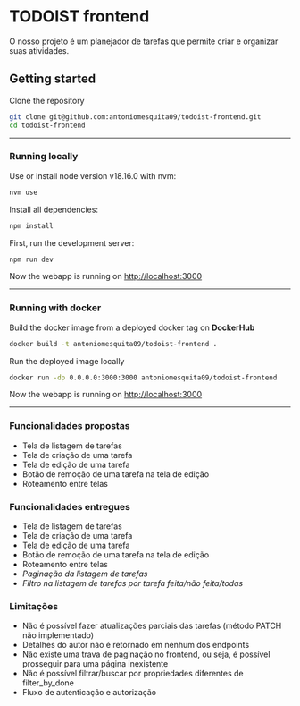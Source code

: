 # TODOIST frontend

O nosso projeto é um planejador de tarefas que permite criar e organizar suas atividades.

## Getting started

Clone the repository

```bash
git clone git@github.com:antoniomesquita09/todoist-frontend.git
cd todoist-frontend
```

---

### Running locally

Use or install node version v18.16.0 with nvm:

```bash
nvm use
```

Install all dependencies:

```bash
npm install
```

First, run the development server:

```bash
npm run dev
```

Now the webapp is running on [http://localhost:3000](http://localhost:3000)

---

### Running with docker

Build the docker image from a deployed docker tag on **DockerHub**

```bash
docker build -t antoniomesquita09/todoist-frontend .
```

Run the deployed image locally

```bash
docker run -dp 0.0.0.0:3000:3000 antoniomesquita09/todoist-frontend
```

Now the webapp is running on [http://localhost:3000](http://localhost:3000)

---

### Funcionalidades propostas

- Tela de listagem de tarefas
- Tela de criação de uma tarefa
- Tela de edição de uma tarefa
- Botão de remoção de uma tarefa na tela de edição
- Roteamento entre telas

### Funcionalidades entregues

- Tela de listagem de tarefas
- Tela de criação de uma tarefa
- Tela de edição de uma tarefa
- Botão de remoção de uma tarefa na tela de edição
- Roteamento entre telas
- *Paginação da listagem de tarefas*
- *Filtro na listagem de tarefas por tarefa feita/não feita/todas*

### Limitações

- Não é possível fazer atualizações parciais das tarefas (método PATCH não implementado)
- Detalhes do autor não é retornado em nenhum dos endpoints
- Não existe uma trava de paginação no frontend, ou seja, é possível prosseguir para uma página inexistente
- Não é possível filtrar/buscar por propriedades diferentes de filter_by_done
- Fluxo de autenticação e autorização
